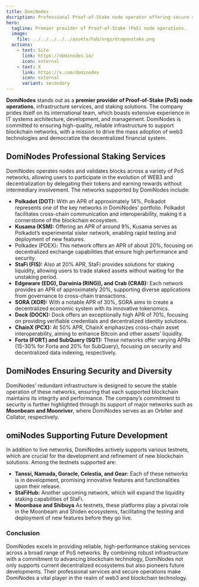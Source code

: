 ```yaml
---
title: DomiNodes
dscription: Professional Proof-of-Stake node operator offering secure staking services and infrastructure for multiple blockchain networks.
hero:
  tagline: Premier provider of Proof-of-Stake (PoS) node operations.
  image: 
    file: ../../../../../assets/hub/orgs/dragonstake.png
  actions:
    - text: Site
      link: https://dominodes.io/
      icon: external
    - text: X
      link: https://x.com/dominodes
      icon: external
      variant: secondary
---
```



**DomiNodes** stands out as a **premier provider of Proof-of-Stake (PoS) node operations**, infrastructure services, and staking solutions. The company prides itself on its international team, which boasts extensive experience in IT systems architecture, development, and management. DomiNodes is committed to ensuring high-quality, reliable infrastructure to support blockchain networks, with a mission to drive the mass adoption of web3 technologies and democratize the decentralized financial system.

## DomiNodes Professional Staking Services
DomiNodes operates nodes and validates blocks across a variety of PoS networks, allowing users to participate in the evolution of WEB3 and decentralization by delegating their tokens and earning rewards without intermediary involvement. The networks supported by DomiNodes include:

- **Polkadot (DOT):** With an APR of approximately 14%, Polkadot represents one of the key networks in DomiNodes’ portfolio. Polkadot facilitates cross-chain communication and interoperability, making it a cornerstone of the blockchain ecosystem.
- **Kusama (KSM):** Offering an APR of around 9%, Kusama serves as Polkadot’s experimental sister network, enabling rapid testing and deployment of new features.
- Polkadex (PDEX)**:** This network offers an APR of about 20%, focusing on decentralized exchange capabilities that ensure high performance and security.
- **StaFi (FIS):** Also at 20% APR, StaFi provides solutions for staking liquidity, allowing users to trade staked assets without waiting for the unstaking period.
- **Edgeware (EDG), Darwinia (RING)), and Crab (CRAB):** Each network provides an APR of approximately 20%, supporting diverse applications from governance to cross-chain transactions.
- **SORA (XOR):** With a notable APR of 30%, SORA aims to create a decentralized economic system with its innovative tokenomics.
- **Dock (DOCK):** Dock offers an exceptionally high APR of 70%, focusing on providing verifiable credentials and decentralized identity solutions.
- **ChainX (PCX):** At 50% APR, ChainX emphasizes cross-chain asset interoperability, aiming to enhance Bitcoin and other assets’ liquidity.
- **Forta (FORT) and SubQuery (SQT):** These networks offer varying APRs (15-30% for Forta and 20% for SubQuery), focusing on security and decentralized data indexing, respectively.

## DomiNodes Ensuring Security and Diversity
DomiNodes’ redundant infrastructure is designed to secure the stable operation of these networks, ensuring that each supported blockchain maintains its integrity and performance. The company’s commitment to security is further highlighted through its support of major networks such as **Moonbeam and Moonriver**, where DomiNodes serves as an Orbiter and Collator, respectively.

## omiNodes Supporting Future Development
In addition to live networks, DomiNodes actively supports various testnets, which are crucial for the development and refinement of new blockchain solutions. Among the testnets supported are:
- **Tanssi, Namada, Goracle, Celestia, and Gear:** Each of these networks is in development, promising innovative features and functionalities upon their release.
- **StaFiHub:** Another upcoming network, which will expand the liquidity staking capabilities of StaFi.
- **Moonbase and Shibuya** As testnets, these platforms play a pivotal role in the Moonbeam and Shiden ecosystems, facilitating the testing and deployment of new features before they go live.

### Conclusion
DomiNodes excels in providing reliable, high-performance staking services across a broad range of PoS networks. By combining robust infrastructure with a commitment to advancing blockchain technology, DomiNodes not only supports current decentralized ecosystems but also pioneers future developments. Their professional services and secure operations make DomiNodes a vital player in the realm of web3 and blockchain technology.
